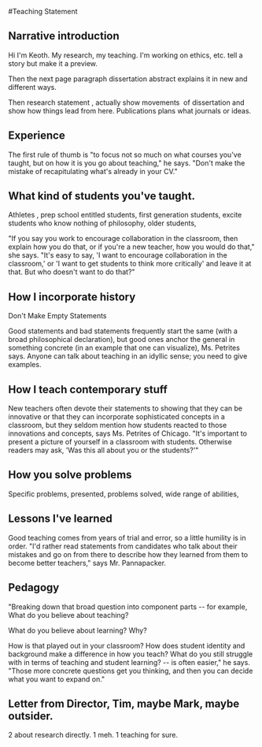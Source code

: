 #Teaching Statement

## Narrative introduction
Hi I'm Keoth. My research, my teaching. I'm working on ethics, etc. tell a story but make it a preview. 

Then the next page paragraph dissertation abstract explains it in new and different ways.

Then research statement , actually show movements  of dissertation and show how things lead from here. Publications plans what journals or ideas.




## Experience ##

The first rule of thumb is "to focus not so much on what courses you've taught, but on how it is you go about teaching," he says. "Don't make the mistake of recapitulating what's already in your CV."


## What kind of students you've taught. 

Athletes , prep school entitled students, first generation students, excite students who know nothing of philosophy, older students,

"If you say you work to encourage collaboration in the classroom, then explain how you do that, or if you're a new teacher, how you would do that," she says. "It's easy to say, 'I want to encourage collaboration in the classroom,' or 'I want to get students to think more critically' and leave it at that. But who doesn't want to do that?"

## How I incorporate history ##
Don't Make Empty Statements

Good statements and bad statements frequently start the same (with a broad philosophical declaration), but good ones anchor the general in something concrete (in an example that one can visualize), Ms. Petrites says. Anyone can talk about teaching in an idyllic sense; you need to give examples.

## How I teach contemporary stuff ##

New teachers often devote their statements to showing that they can be innovative or that they can incorporate sophisticated concepts in a classroom, but they seldom mention how students reacted to those innovations and concepts, says Ms. Petrites of Chicago. "It's important to present a picture of yourself in a classroom with students. Otherwise readers may ask, 'Was this all about you or the students?'"



## How you solve problems
Specific problems, presented, problems solved, wide range of abilities,


## Lessons I've learned
Good teaching comes from years of trial and error, so a little humility is in order. "I'd rather read statements from candidates who talk about their mistakes and go on from there to describe how they learned from them to become better teachers," says Mr. Pannapacker.



## Pedagogy ##

"Breaking down that broad question into component parts -- for example, 
What do you believe about teaching? 

What do you believe about learning? Why?

How is that played out in your classroom? How does student identity and background make a difference in how you teach? What do you still struggle with in terms of teaching and student learning? -- is often easier," he says. "Those more concrete questions get you thinking, and then you can decide what you want to expand on."



## Letter from Director, Tim, maybe Mark, maybe outsider. 
2 about research directly. 
1 meh. 
1 teaching for sure.
